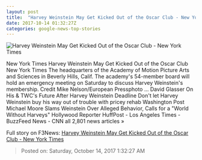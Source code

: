```yaml
---
layout: post
title:  "Harvey Weinstein May Get Kicked Out of the Oscar Club - New York Times"
date: 2017-10-14 01:32:27Z
categories: google-news-top-stories
---
```


![Harvey Weinstein May Get Kicked Out of the Oscar Club - New York Times](https://static01.nyt.com/images/2017/10/14/us/14academy1/14academy1-facebookJumbo-v4.jpg)

New York Times Harvey Weinstein May Get Kicked Out of the Oscar Club New York Times The headquarters of the Academy of Motion Picture Arts and Sciences in Beverly Hills, Calif. The academy's 54-member board will hold an emergency meeting on Saturday to discuss Harvey Weinstein's membership. Credit Mike Nelson/European Pressphoto ... David Glasser On His & TWC's Future After Harvey Weinstein Deadline Don't let Harvey Weinstein buy his way out of trouble with pricey rehab Washington Post Michael Moore Slams Weinstein Over Alleged Behavior, Calls for a "World Without Harveys" Hollywood Reporter HuffPost - Los Angeles Times - BuzzFeed News - CNN all 2,801 news articles »


Full story on F3News: [Harvey Weinstein May Get Kicked Out of the Oscar Club - New York Times](http://www.f3nws.com/n/FTH3DJ)

> Posted on: Saturday, October 14, 2017 1:32:27 AM
